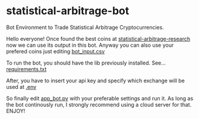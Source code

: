 # statistical-arbitrage-bot

Bot Environment to Trade Statistical Arbitrage Cryptocurrencies.

Hello everyone! Once found the best coins at <a href=https://github.com/Algo-Tradings/statistical-arbitrage-research/>statistical-arbitrage-research<a> now we can use its output in this bot.
Anyway you can also use your prefered coins just editing  <a href=https://github.com/Algo-Tradings/statistical-arbitrage-bot/blob/main/settings/bot_input.csv>bot_input.csv<a>

To run the bot, you should have the lib previously installed. See...
<a href=https://github.com/Algo-Tradings/statistical-arbitrage-bot/blob/main/requirements.txt>requirements.txt<a>


After, you have to insert your api key and specify which exchange will be used at <a href=https://github.com/Algo-Tradings/statistical-arbitrage-bot/blob/main/.env>.env<a>

So finally edit <a href=https://github.com/Algo-Tradings/statistical-arbitrage-bot/blob/main/app_bot.py>app_bot.py<a> with your preferable settings and run it. As long as the bot continously run, I strongly recommend using a cloud server for that.
ENJOY!

